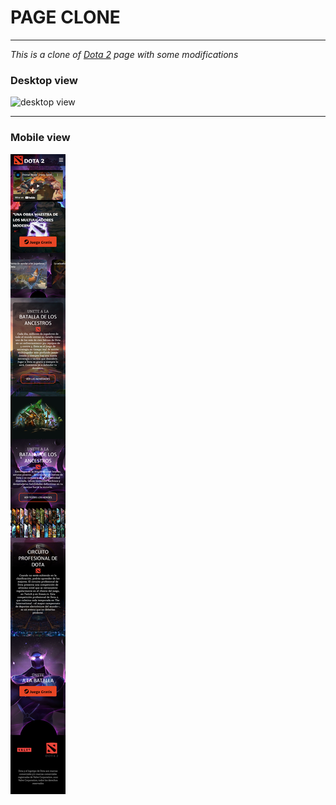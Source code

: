 # PAGE CLONE
---

*This is a clone of [Dota 2](https://www.dota2.com/home "web official") page with some modifications*

### Desktop view
![desktop view](./public/IMG/desktop-page.png "desktop page")
___
### Mobile view
![mobile view](./public/IMG/mobile-page.png "mobile page")